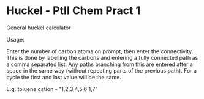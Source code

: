 # Huckel - PtII Chem Pract 1
General huckel calculator

Usage:

Enter the number of carbon atoms on prompt, then enter the connectivity. This is done by labelling the carbons and entering a fully connected path as a comma separated list. Any paths branching from this are entered after a space in the same way (without repeating parts of the previous path). For a cycle the first and last value will be the same. 

E.g. toluene cation - "1,2,3,4,5,6 1,7"
